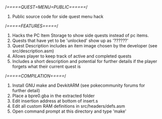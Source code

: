 ﻿/*=====QUEST=MENU=PUBLIC======*/
1. Public source code for side quest menu hack

/*=====FEATURES=====*/
1. Hacks the PC Item Storage to show side quests instead of pc items.
2. Quests that have yet to be 'unlocked' show up as '??????'
3. Quest Description includes an item image chosen by the developer (see src/description.asm)
4. Allows player to keep track of active and completed quests
5. Includes a short description and potential for further details if the player forgets what their current quest is

/*=====COMPILATION=====*/
1. Install GNU make and DevkitARM (see pokecommunity forums for further detail)
2. Place a bpre0.gba in the extracted folder
3. Edit insertion address at bottom of insert.s
4. Edit all custom RAM definitions in src/headers/defs.asm
5. Open command prompt at this directory and type 'make'
